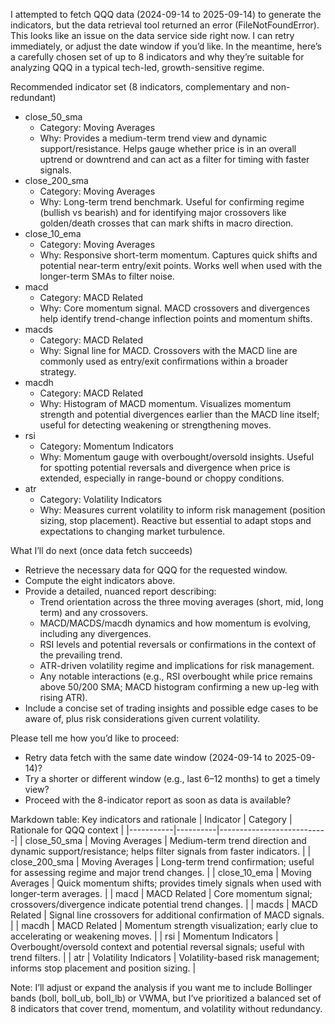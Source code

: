 I attempted to fetch QQQ data (2024-09-14 to 2025-09-14) to generate the indicators, but the data retrieval tool returned an error (FileNotFoundError). This looks like an issue on the data service side right now. I can retry immediately, or adjust the date window if you’d like. In the meantime, here’s a carefully chosen set of up to 8 indicators and why they’re suitable for analyzing QQQ in a typical tech-led, growth-sensitive regime.

Recommended indicator set (8 indicators, complementary and non-redundant)
- close_50_sma
  - Category: Moving Averages
  - Why: Provides a medium-term trend view and dynamic support/resistance. Helps gauge whether price is in an overall uptrend or downtrend and can act as a filter for timing with faster signals.
- close_200_sma
  - Category: Moving Averages
  - Why: Long-term trend benchmark. Useful for confirming regime (bullish vs bearish) and for identifying major crossovers like golden/death crosses that can mark shifts in macro direction.
- close_10_ema
  - Category: Moving Averages
  - Why: Responsive short-term momentum. Captures quick shifts and potential near-term entry/exit points. Works well when used with the longer-term SMAs to filter noise.
- macd
  - Category: MACD Related
  - Why: Core momentum signal. MACD crossovers and divergences help identify trend-change inflection points and momentum shifts.
- macds
  - Category: MACD Related
  - Why: Signal line for MACD. Crossovers with the MACD line are commonly used as entry/exit confirmations within a broader strategy.
- macdh
  - Category: MACD Related
  - Why: Histogram of MACD momentum. Visualizes momentum strength and potential divergences earlier than the MACD line itself; useful for detecting weakening or strengthening moves.
- rsi
  - Category: Momentum Indicators
  - Why: Momentum gauge with overbought/oversold insights. Useful for spotting potential reversals and divergence when price is extended, especially in range-bound or choppy conditions.
- atr
  - Category: Volatility Indicators
  - Why: Measures current volatility to inform risk management (position sizing, stop placement). Reactive but essential to adapt stops and expectations to changing market turbulence.

What I’ll do next (once data fetch succeeds)
- Retrieve the necessary data for QQQ for the requested window.
- Compute the eight indicators above.
- Provide a detailed, nuanced report describing:
  - Trend orientation across the three moving averages (short, mid, long term) and any crossovers.
  - MACD/MACDS/macdh dynamics and how momentum is evolving, including any divergences.
  - RSI levels and potential reversals or confirmations in the context of the prevailing trend.
  - ATR-driven volatility regime and implications for risk management.
  - Any notable interactions (e.g., RSI overbought while price remains above 50/200 SMA; MACD histogram confirming a new up-leg with rising ATR).
- Include a concise set of trading insights and possible edge cases to be aware of, plus risk considerations given current volatility.

Please tell me how you’d like to proceed:
- Retry data fetch with the same date window (2024-09-14 to 2025-09-14)?
- Try a shorter or different window (e.g., last 6–12 months) to get a timely view?
- Proceed with the 8-indicator report as soon as data is available?

Markdown table: Key indicators and rationale
| Indicator | Category | Rationale for QQQ context |
|-----------|----------|---------------------------|
| close_50_sma | Moving Averages | Medium-term trend direction and dynamic support/resistance; helps filter signals from faster indicators. |
| close_200_sma | Moving Averages | Long-term trend confirmation; useful for assessing regime and major trend changes. |
| close_10_ema | Moving Averages | Quick momentum shifts; provides timely signals when used with longer-term averages. |
| macd | MACD Related | Core momentum signal; crossovers/divergence indicate potential trend changes. |
| macds | MACD Related | Signal line crossovers for additional confirmation of MACD signals. |
| macdh | MACD Related | Momentum strength visualization; early clue to accelerating or weakening moves. |
| rsi | Momentum Indicators | Overbought/oversold context and potential reversal signals; useful with trend filters. |
| atr | Volatility Indicators | Volatility-based risk management; informs stop placement and position sizing. |

Note: I’ll adjust or expand the analysis if you want me to include Bollinger bands (boll, boll_ub, boll_lb) or VWMA, but I’ve prioritized a balanced set of 8 indicators that cover trend, momentum, and volatility without redundancy.